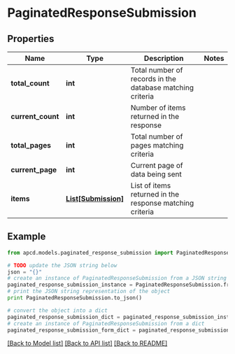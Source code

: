 # PaginatedResponseSubmission


## Properties

Name | Type | Description | Notes
------------ | ------------- | ------------- | -------------
**total_count** | **int** | Total number of records in the database matching criteria | 
**current_count** | **int** | Number of items returned in the response | 
**total_pages** | **int** | Total number of pages matching criteria | 
**current_page** | **int** | Current page of data being sent | 
**items** | [**List[Submission]**](Submission.md) | List of items returned in the response matching criteria | 

## Example

```python
from apcd.models.paginated_response_submission import PaginatedResponseSubmission

# TODO update the JSON string below
json = "{}"
# create an instance of PaginatedResponseSubmission from a JSON string
paginated_response_submission_instance = PaginatedResponseSubmission.from_json(json)
# print the JSON string representation of the object
print PaginatedResponseSubmission.to_json()

# convert the object into a dict
paginated_response_submission_dict = paginated_response_submission_instance.to_dict()
# create an instance of PaginatedResponseSubmission from a dict
paginated_response_submission_form_dict = paginated_response_submission.from_dict(paginated_response_submission_dict)
```
[[Back to Model list]](../README.md#documentation-for-models) [[Back to API list]](../README.md#documentation-for-api-endpoints) [[Back to README]](../README.md)


